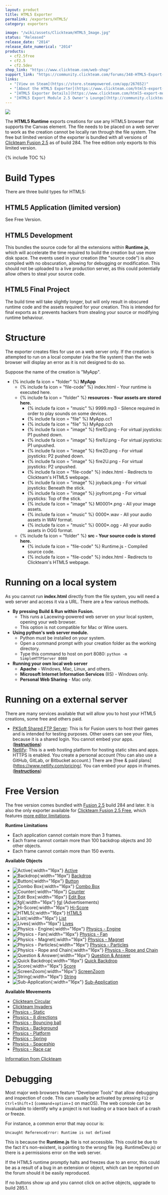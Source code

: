 ```yaml
---
layout: product
title: HTML5 Exporter
permalink: /exporters/HTML5/
category: exporters

image: "/wiki/assets/Clickteam/HTML5_Image.jpg"
status: "Released"
release_date: "2014"
release_date_numerical: "2014"
products:
  - cf2.5free
  - cf2.5
  - cf2.5dev
shop_link: "https://www.clickteam.com/web-shop"
support_link: "https://community.clickteam.com/forums/348-HTML5-Export-Module-2-5"
links:
  - "[View on Steam](https://store.steampowered.com/app/267652)"
  - "[About the HTML5 Exporter](https://www.clickteam.com/html5-export-module)"
  - "[HTML5 Exporter Details](https://www.clickteam.com/html5-export-module-details)"
  - "[HTML5 Export Module 2.5 Owner's Lounge](http://community.clickteam.com/forums/373-Owner-s-Lounge-HTML5-(2-5))"
---
```


![](/wiki/assets/Clickteam/Fusion_HTML5.png)

The **HTML5 Runtime** exports creations for use any HTML5 browser that supports the Canvas element. The file needs to be placed on a web server to work as the creation cannot be locally ran through the file system. The free but limited version of the exporter is bundled with all versions of [Clickteam Fusion 2.5](/fusion/2.5) as of build 284. The free edition only exports to this limited version.

{% include TOC %}

# Build Types
There are three build types for HTML5:

## HTML5 Application (limited version)
See Free Version.

## HTML5 Development
This bundles the source code for all the extensions within **Runtime.js**, which will accelerate the time required to build the creation but use more disk space. The events used in your creation (the "source code") is also compiled with no obscuration, allowing for debugging or modification. This should not be uploaded to a live production server, as this could potentially allow others to steal your source code.

## HTML5 Final Project
The build time will take slightly longer, but will only result in obscured runtime code and the assets required for your creation. This is intended for final exports as it prevents hackers from stealing your source or modifying runtime behaviour.

# Structure
The exporter creates files for use on a web server only. If the creation is attempted to run on a local computer (via the file system) than the web browser will display an error as it is not designed to do so.

Suppose the name of the creation is "MyApp".

* {% include fa icon = "folder" %} **MyApp**
    * {% include fa icon = "file-code" %} index.html - Your runtime is executed here.
    * {% include fa icon = "folder" %} **resources - Your assets are stored here.**
        * {% include fa icon = "music" %} 9999.mp3 - Silence required in order to play sounds on some devices.
        * {% include fa icon = "file" %} MyApp.cc1
        * {% include fa icon = "file" %} MyApp.cch
        * {% include fa icon = "image" %} fire1D.png - For virtual joysticks: P1 pushed down.
        * {% include fa icon = "image" %} fire1U.png - For virtual joysticks: P1 unpushed.
        * {% include fa icon = "image" %} fire2D.png - For virtual joysticks: P2 pushed down.
        * {% include fa icon = "image" %} fire2U.png - For virtual joysticks: P2 unpushed.
        * {% include fa icon = "file-code" %} index.html - Redirects to Clickteam's HTML5 webpage.
        * {% include fa icon = "image" %} joyback.png - For virtual joysticks: Beneath the stick.
        * {% include fa icon = "image" %} joyfront.png - For virtual joysticks: Top of the stick.
        * {% include fa icon = "image" %} M0001*.png - All your image assets.
        * {% include fa icon = "music" %} 0000*.wav - All your audio assets in WAV format.
        * {% include fa icon = "music" %} 0000*.ogg - All your audio assets in OGG format.
    * {% include fa icon = "folder" %} **src - Your source code is stored here.**
        * {% include fa icon = "file-code" %} Runtime.js - Compiled source code.
        * {% include fa icon = "file-code" %} index.html - Redirects to Clickteam's HTML5 webpage.

# Running on a local system
As you cannot run **index.html** directly from the file system, you will need a web server and access it via a URL. There are a few various methods.

* **By pressing Build & Run within Fusion.**
    * This runs a Lacewing-powered web server on your local system, opening your web browser.
    * This option is not compatible for Mac or Wine users.
* **Using python's web server module.**
    * Python must be installed on your system.
    * Open a command prompt with your creation folder as the working directory.
    * Type this command to host on port 8080: `python -m SimpleHTTPServer 8080`
* **Running your own local web server**
    * **Apache** - Windows, Mac, Linux, and others.
    * **Microsoft Internet Information Services** (IIS) - Windows only.
    * **Personal Web Sharing** - Mac only.
    
# Running on a external server
There are many services available that will allow you to host your HTML5 creations, some free and others paid.

* [PKSoft Shared FTP Server](https://community.clickteam.com/threads/91793-FTP-Site-for-Testing-your-HTML5-projects): This is for Fusion users to host their games and is intended for testing purposes. Other users can see your files, because it is a shared login. You cannot embed your apps. (**[Instructions](/best-practices/html5-hosting/#pksoft-ftp-server)**)
* [Netlify](https://netlify.com): This is a web hosting platform for hosting static sites and apps. HTTPS is enabled. You create a personal account (You can also use a GitHub, GitLab, or Bitbucket account.) There are [free & paid plans](https://www.netlify.com/pricing/. You can embed your apps in iframes. (**[Instructions](/best-practices/html5-hosting/#netlify)**)

# Free Version
The free version comes bundled with [Fusion 2.5](/fusion/2.5) build 284 and later. It is also the only exporter available for [Clickteam Fusion 2.5 Free](/fusion/2.5#free), which features [more editor limitations](/fusion/2.5#free).

**Runtime Limitations**
* Each application cannot contain more than 3 frames.
* Each frame cannot contain more than 100 backdrop objects and 30 other objects.
* Each frame cannot contain more than 150 events.

**Available Objects**
* ![Active](/wiki/assets/Extensions/Graphics/active.png){:width="16px"} [Active]( /extensions/active-object)
* ![Backdrop](/wiki/assets/Extensions/Backgrounds/backdrop.png){:width="16px"} [Backdrop](/extensions/backdrop)
* ![Button](/wiki/assets/Extensions/Interface/button-object.png){:width="16px"} [Button](/extensions/button)
* ![Combo Box](/wiki/assets/Extensions/Interface/combo-object.png){:width="16px"} [Combo Box](/extensions/combo-box)
* ![Counter](/wiki/assets/Extensions/Data/counter.png){:width="16px"} [Counter](/extensions/counter)
* ![Edit Box](/wiki/assets/Extensions/Interface/edit-object.png){:width="16px"} [Edit Box](/extensions/edit-box)
* ![fgl](/wiki/assets/Extensions/HTML5/fgl.png){:width="16px"} [fgl](/extensions/fgl) (Advertisements)
* ![Hi-Score](/wiki/assets/Extensions/Games/hi-score.png){:width="16px"} [Hi-Score](/extensions/hi-score)
* ![HTML5](/wiki/assets/Extensions/HTML5/html5.png){:width="16px"} [HTML5](/extensions/html5)
* ![List](/wiki/assets/Extensions/Interface/list-object.png){:width="16px"} [List](/extensions/list)
* ![Lives](/wiki/assets/Extensions/Games/lives.png){:width="16px"} [Lives](/extensions/lives)
* ![Physics - Engine](/wiki/assets/Extensions/Physics/physics-engine.png){:width="16px"} [Physics - Engine](/box2d)
* ![Physics - Fan](/wiki/assets/Extensions/Physics/physics-fan.png){:width="16px"} [Physics - Fan](/box2d)
* ![Physics - Magnet](/wiki/assets/Extensions/Physics/physics-magnet.png){:width="16px"} [Physics - Magnet](/box2d)
* ![Physics - Particles](/wiki/assets/Extensions/Physics/physics-particles.png){:width="16px"} [Physics - Particles](/box2d)
* ![Physics - Rope and Chain](/wiki/assets/Extensions/Physics/physics-rope-and-chain.png){:width="16px"} [Physics - Rope and Chain](/box2d)
* ![Question & Answer](/wiki/assets/Extensions/Text/question-answer.png){:width="16px"} [Question & Answer](/extensions/question-answer)
* ![Quick Backdrop](/wiki/assets/Extensions/Backgrounds/quick-backdrop.png){:width="16px"} [Quick Backdrop](/extensions/quick-backdrop)
* ![Score](/wiki/assets/Extensions/Games/score.png){:width="16px"} [Score](/extensions/score)
* ![ScreenZoom](/wiki/assets/Extensions/HTML5/screenzoom.png){:width="16px"} [ScreenZoom](/extensions/screenzoom)
* ![String](/wiki/assets/Extensions/Text/string.png){:width="16px"} [String](/extensions/string)
* ![Sub-Application](/wiki/assets/Extensions/Interface/sub-application.png){:width="16px"} [Sub-Application](/extensions/sub-application)

**Available Movements**
* [Clickteam Circular](/movements/clickteam-circular)
* [Clickteam Invaders](/movements/clickteam-invaders)
* [Physics - Static](/box2d)
* [Physics - 8 directions](/box2d)
* [Physics - Bouncing ball](/box2d)
* [Physics - Background](/box2d)
* [Physics - Platform](/box2d)
* [Physics - Spring](/box2d)
* [Physics - Spaceship](/box2d)
* [Physics - Race car](/box2d)

[Information from Clickteam](https://community.clickteam.com/threads/92265-HTML5-Free-version-Limitations)

# Debugging
Most major web browsers feature "Developer Tools" that allow debugging and inspection of code. This can usually be activated by pressing `F12` or `Ctrl`+`Shift`+`I` (`command`+`option`+`I` on macOS). The web console can be invaluable to identify why a project is not loading or a trace back of a crash or freeze.

For instance, a common error that may occur is:

```
Uncaught ReferenceError: Runtime is not defined
```

This is because the **Runtime.js** file is not accessible. This could be due to the fact it's non-existent, is pointing to the wrong file (eg. RuntimeDev.js) or there is a permissions error on the web server.

If the HTML5 runtime promptly halts and freezes due to an error, this could be as a result of a bug in an extension or object, which can be reported on the forum should it be easily reproduced.

If no buttons show up and you cannot click on active objects, upgrade to build 285.1.